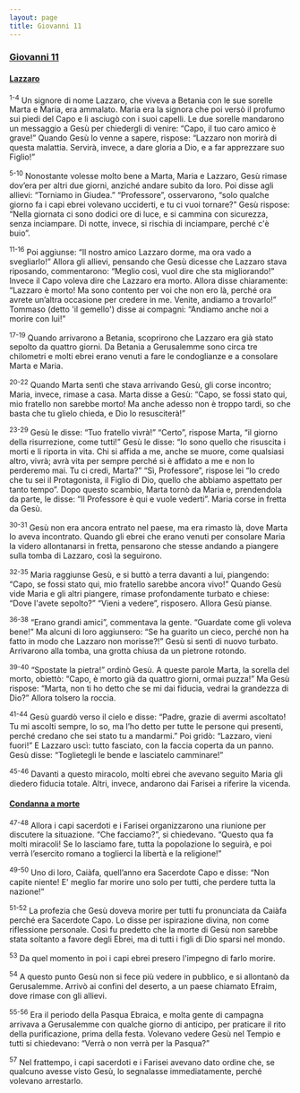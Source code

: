 ```yaml
---
layout: page
title: Giovanni 11
---
```


### <a href="" id="giovanni_11">Giovanni 11</a>

#### <a href="" id="lazzaro">Lazzaro</a>

<sup>1-4</sup> Un signore di nome Lazzaro, che viveva a Betania con le sue sorelle Marta e Maria, era ammalato. Maria era la signora che poi versò il profumo sui piedi del Capo e li asciugò con i suoi capelli. Le due sorelle mandarono un messaggio a Gesù per chiedergli di venire: “Capo, il tuo caro amico è grave!” Quando Gesù lo venne a sapere, rispose: “Lazzaro non morirà di questa malattia. Servirà, invece, a dare gloria a Dio, e a far apprezzare suo Figlio!”

<sup>5-10</sup> Nonostante volesse molto bene a Marta, Maria e Lazzaro, Gesù rimase dov’era per altri due giorni, anziché andare subito da loro. Poi disse agli allievi: “Torniamo in Giudea.” “Professore”, osservarono, “solo qualche giorno fa i capi ebrei volevano ucciderti, e tu ci vuoi tornare?” Gesù rispose: “Nella giornata ci sono dodici ore di luce, e si cammina con sicurezza, senza inciampare. Di notte, invece, si rischia di inciampare, perché c'è buio”.

<sup>11-16</sup> Poi aggiunse: “Il nostro amico Lazzaro dorme, ma ora vado a svegliarlo!” Allora gli allievi, pensando che Gesù dicesse che Lazzaro stava riposando, commentarono: “Meglio così, vuol dire che sta migliorando!” Invece il Capo voleva dire che Lazzaro era morto. Allora disse chiaramente: “Lazzaro è morto! Ma sono contento per voi che non ero là, perché ora avrete un’altra occasione per credere in me. Venite, andiamo a trovarlo!” Tommaso (detto 'il gemello') disse ai compagni: “Andiamo anche noi a morire con lui!”

<sup>17-19</sup> Quando arrivarono a Betania, scoprirono che Lazzaro era già stato sepolto da quattro giorni. Da Betania a Gerusalemme sono circa tre chilometri e molti ebrei erano venuti a fare le condoglianze e a consolare Marta e Maria.

<sup>20-22</sup> Quando Marta sentì che stava arrivando Gesù, gli corse incontro; Maria, invece, rimase a casa. Marta disse a Gesù: “Capo, se fossi stato qui, mio fratello non sarebbe morto! Ma anche adesso non è troppo tardi, so che basta che tu glielo chieda, e Dio lo resusciterà!”

<sup>23-29</sup> Gesù le disse: “Tuo fratello vivrà!” “Certo”, rispose Marta, “il giorno della risurrezione, come tutti!” Gesù le disse: “Io sono quello che risuscita i morti e li riporta in vita. Chi si affida a me, anche se muore, come qualsiasi altro, vivrà; avrà vita per sempre perché si è affidato a me e non lo perderemo mai. Tu ci credi, Marta?” “Sì, Professore”, rispose lei “Io credo che tu sei il Protagonista, il Figlio di Dio, quello che abbiamo aspettato per tanto tempo”. Dopo questo scambio, Marta tornò da Maria e, prendendola da parte, le disse: “Il Professore è qui e vuole vederti”. Maria corse in fretta da Gesù.

<sup>30-31</sup> Gesù non era ancora entrato nel paese, ma era rimasto là, dove Marta lo aveva incontrato. Quando gli ebrei che erano venuti per consolare Maria la videro allontanarsi in fretta, pensarono che stesse andando a piangere sulla tomba di Lazzaro, così la seguirono.

<sup>32-35</sup> Maria raggiunse Gesù, e si buttò a terra davanti a lui, piangendo: “Capo, se fossi stato qui, mio fratello sarebbe ancora vivo!” Quando Gesù vide Maria e gli altri piangere, rimase profondamente turbato e chiese: “Dove l'avete sepolto?” “Vieni a vedere”, risposero. Allora Gesù pianse.

<sup>36-38</sup> “Erano grandi amici”, commentava la gente. “Guardate come gli voleva bene!” Ma alcuni di loro aggiunsero: “Se ha guarito un cieco, perché non ha fatto in modo che Lazzaro non morisse?!” Gesù si sentì di nuovo turbato. Arrivarono alla tomba, una grotta chiusa da un pietrone rotondo.

<sup>39-40</sup> “Spostate la pietra!” ordinò Gesù. A queste parole Marta, la sorella del morto, obiettò: “Capo, è morto già da quattro giorni, ormai puzza!” Ma Gesù rispose: “Marta, non ti ho detto che se mi dai fiducia, vedrai la grandezza di Dio?” Allora tolsero la roccia.

<sup>41-44</sup> Gesù guardò verso il cielo e disse: “Padre, grazie di avermi ascoltato! Tu mi ascolti sempre, lo so, ma l’ho detto per tutte le persone qui presenti, perché credano che sei stato tu a mandarmi.” Poi gridò: “Lazzaro, vieni fuori!” E Lazzaro uscì: tutto fasciato, con la faccia coperta da un panno. Gesù disse: “Toglietegli le bende e lasciatelo camminare!”

<sup>45-46</sup> Davanti a questo miracolo, molti ebrei che avevano seguito Maria gli diedero fiducia totale. Altri, invece, andarono dai Farisei a riferire la vicenda.

#### <a href="" id="condanna_a_morte">Condanna a morte</a>

<sup>47-48</sup> Allora i capi sacerdoti e i Farisei organizzarono una riunione per discutere la situazione. “Che facciamo?”, si chiedevano. “Questo qua fa molti miracoli! Se lo lasciamo fare, tutta la popolazione lo seguirà, e poi verrà l’esercito romano a toglierci la libertà e la religione!”

<sup>49-50</sup> Uno di loro, Caiàfa, quell’anno era Sacerdote Capo e disse: “Non capite niente! E' meglio far morire uno solo per tutti, che perdere tutta la nazione!”

<sup>51-52</sup> La profezia che Gesù doveva morire per tutti fu pronunciata da Caiàfa perché era Sacerdote Capo. Lo disse per ispirazione divina, non come riflessione personale. Così fu predetto che la morte di Gesù non sarebbe stata soltanto a favore degli Ebrei, ma di tutti i figli di Dio sparsi nel mondo.

<sup>53</sup> Da quel momento in poi i capi ebrei presero l'impegno di farlo morire.

<sup>54</sup> A questo punto Gesù non si fece più vedere in pubblico, e si allontanò da Gerusalemme. Arrivò ai confini del deserto, a un paese chiamato Efraim, dove rimase con gli allievi.

<sup>55-56</sup> Era il periodo della Pasqua Ebraica, e molta gente di campagna arrivava a Gerusalemme con qualche giorno di anticipo, per praticare il rito della purificazione, prima della festa. Volevano vedere Gesù nel Tempio e tutti si chiedevano: “Verrà o non verrà per la Pasqua?”

<sup>57</sup> Nel frattempo, i capi sacerdoti e i Farisei avevano dato ordine che, se qualcuno avesse visto Gesù, lo segnalasse immediatamente, perché volevano arrestarlo.


